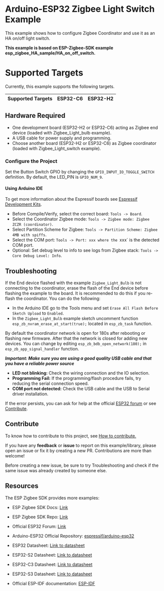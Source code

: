 # Arduino-ESP32 Zigbee Light Switch Example

This example shows how to configure Zigbee Coordinator and use it as an HA on/off light switch.

**This example is based on ESP-Zigbee-SDK example esp_zigbee_HA_sample/HA_on_off_switch.**

# Supported Targets

Currently, this example supports the following targets.

| Supported Targets | ESP32-C6 | ESP32-H2 |
| ----------------- | -------- | -------- |

## Hardware Required

* One development board (ESP32-H2 or ESP32-C6) acting as Zigbee end device (loaded with Zigbee_Light_bulb example).
* A USB cable for power supply and programming.
* Choose another board (ESP32-H2 or ESP32-C6) as Zigbee coordinator (loaded with Zigbee_Light_switch example).

### Configure the Project

Set the Button Switch GPIO by changing the `GPIO_INPUT_IO_TOGGLE_SWITCH` definition. By default, the LED_PIN is `GPIO_NUM_9`.

#### Using Arduino IDE

To get more information about the Espressif boards see [Espressif Development Kits](https://www.espressif.com/en/products/devkits).

* Before Compile/Verify, select the correct board: `Tools -> Board`.
* Select the Coordinator Zigbee mode: `Tools -> Zigbee mode: Zigbee ZCZR (coordinator)`.
* Select Partition Scheme for Zigbee: `Tools -> Partition Scheme: Zigbee 4MB with spiffs`.
* Select the COM port: `Tools -> Port: xxx where the `xxx` is the detected COM port.
* Optional: Set debug level to info to see logs from Zigbee stack: `Tools -> Core Debug Level: Info`.

## Troubleshooting

If the End device flashed with the example `Zigbee_Light_Bulb` is not connecting to the coordinator, erase the flash of the End device before flashing the example to the board. It is recommended to do this if you re-flash the coordinator.
You can do the following:

* In the Arduino IDE go to the Tools menu and set `Erase All Flash Before Sketch Upload` to `Enabled`.
* In the `Zigbee_Light_Bulb` example sketch uncomment function `esp_zb_nvram_erase_at_start(true);` located in `esp_zb_task` function.

By default the coordinator network is open for 180s after rebooting or flashing new firmware. After that the network is closed for adding new devices.
You can change by editing `esp_zb_bdb_open_network(180);` in `esp_zb_app_signal_handler` function.

***Important: Make sure you are using a good quality USB cable and that you have a reliable power source***

* **LED not blinking:** Check the wiring connection and the IO selection.
* **Programming Fail:** If the programming/flash procedure fails, try reducing the serial connection speed.
* **COM port not detected:** Check the USB cable and the USB to Serial driver installation.

If the error persists, you can ask for help at the official [ESP32 forum](https://esp32.com) or see [Contribute](#contribute).

## Contribute

To know how to contribute to this project, see [How to contribute.](https://github.com/espressif/arduino-esp32/blob/master/CONTRIBUTING.rst)

If you have any **feedback** or **issue** to report on this example/library, please open an issue or fix it by creating a new PR. Contributions are more than welcome!

Before creating a new issue, be sure to try Troubleshooting and check if the same issue was already created by someone else.

## Resources

The ESP Zigbee SDK provides more examples:
* ESP Zigbee SDK Docs: [Link](https://docs.espressif.com/projects/esp-zigbee-sdk)
* ESP Zigbee SDK Repo: [Link](https://github.com/espressif/esp-zigbee-sdk)

* Official ESP32 Forum: [Link](https://esp32.com)
* Arduino-ESP32 Official Repository: [espressif/arduino-esp32](https://github.com/espressif/arduino-esp32)
* ESP32 Datasheet: [Link to datasheet](https://www.espressif.com/sites/default/files/documentation/esp32_datasheet_en.pdf)
* ESP32-S2 Datasheet: [Link to datasheet](https://www.espressif.com/sites/default/files/documentation/esp32-s2_datasheet_en.pdf)
* ESP32-C3 Datasheet: [Link to datasheet](https://www.espressif.com/sites/default/files/documentation/esp32-c3_datasheet_en.pdf)
* ESP32-S3 Datasheet: [Link to datasheet](https://www.espressif.com/sites/default/files/documentation/esp32-s3_datasheet_en.pdf)
* Official ESP-IDF documentation: [ESP-IDF](https://idf.espressif.com)
